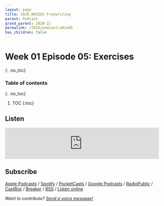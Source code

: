 ```yaml
---
layout: page
title: 2020.W01E05 Freewriting
parent: Podcast
grand_parent: 2020-21
permalink: /2020/podcast/w01e05
has_children: false
---
```




# Week 01 Episode 05: Exercises
{: .no_toc}


### Table of contents
{: .no_toc}

1. TOC
{:toc}

## Listen

<iframe src="https://anchor.fm/olliepalmer/embed/episodes/Week-1-Episode-5-Freewriting-ebuc46" height="102px" width="100%" frameborder="0" scrolling="no"></iframe>



## Subscribe

[Apple Podcasts](https://podcasts.apple.com/gb/podcast/parallel-worlds/id1504529134) / [Spotify](https://open.spotify.com/show/3L3RhKaoqQZoU9fIcLuZjz) / [PocketCasts](https://pca.st/ha20534r) / [Google Podcasts](https://www.google.com/podcasts?feed=aHR0cHM6Ly9hbmNob3IuZm0vcy8xODg0YjAwOC9wb2RjYXN0L3Jzcw%3D%3D) / [RadioPublic](https://radiopublic.com/parallel-worlds-WzVy1K) / [CastBox](https://castbox.fm/channel/id2710471?utm_source=podcaster&utm_medium=dlink&utm_campaign=c_2710471&utm_content=Parallel%20Worlds-CastBox_FM) / [Breaker](https://www.breaker.audio/parallel-worlds) / [RSS](https://anchor.fm/s/1884b008/podcast/rss) / [Listen online](https://anchor.fm/olliepalmer)

_Want to contribute? [Send a voice message!](https://anchor.fm/olliepalmer/message)_
